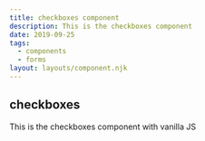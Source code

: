 ```yaml
---
title: checkboxes component
description: This is the checkboxes component
date: 2019-09-25
tags:
  - components
  - forms
layout: layouts/component.njk
---
```

<h2>checkboxes</h2>
<p>This is the checkboxes component with vanilla JS</p>
